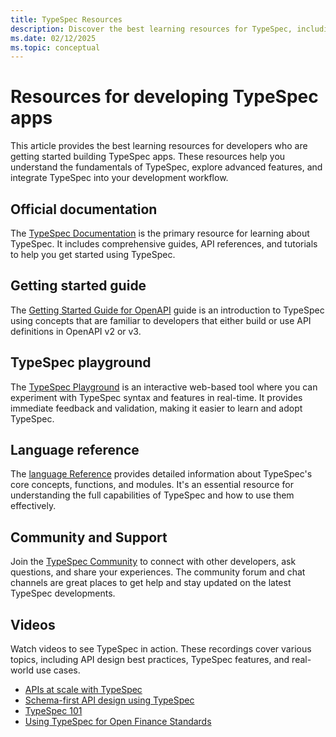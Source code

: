 ```yaml
---  
title: TypeSpec Resources  
description: Discover the best learning resources for TypeSpec, including official documentation, an interactive playground, language reference, community support, and instructional videos.   
ms.date: 02/12/2025  
ms.topic: conceptual  
---
```


# Resources for developing TypeSpec apps

This article provides the best learning resources for developers who are getting started building TypeSpec apps. These resources help you understand the fundamentals of TypeSpec, explore advanced features, and integrate TypeSpec into your development workflow.

## Official documentation

The [TypeSpec Documentation](https://typespec.io/docs) is the primary resource for learning about TypeSpec. It includes comprehensive guides, API references, and tutorials to help you get started using TypeSpec.

## Getting started guide

The [Getting Started Guide for OpenAPI](https://typespec.io/docs/getting-started/typespec-for-openapi-dev/) guide is an introduction to TypeSpec using concepts that are familiar to developers that either build or use API definitions in OpenAPI v2 or v3.

## TypeSpec playground

The [TypeSpec Playground](https://typespec.io/playground) is an interactive web-based tool where you can experiment with TypeSpec syntax and features in real-time. It provides immediate feedback and validation, making it easier to learn and adopt TypeSpec.

## Language reference

The [language Reference](https://typespec.io/docs/language-basics/overview/) provides detailed information about TypeSpec's core concepts, functions, and modules. It's an essential resource for understanding the full capabilities of TypeSpec and how to use them effectively.

## Community and Support

Join the [TypeSpec Community](https://typespec.io/community) to connect with other developers, ask questions, and share your experiences. The community forum and chat channels are great places to get help and stay updated on the latest TypeSpec developments.

## Videos

Watch videos to see TypeSpec in action. These recordings cover various topics, including API design best practices, TypeSpec features, and real-world use cases.

- [APIs at scale with TypeSpec](https://youtu.be/yfCYrKaojDo)
- [Schema-first API design using TypeSpec](https://www.youtube.com/watch?v=xDbC7Mhi9wM)
- [TypeSpec 101](https://www.youtube.com/playlist?list=PLYWCCsom5Txglkl_I1XvwzrzM5G3SuVsR)
- [Using TypeSpec for Open Finance Standards](https://www.youtube.com/watch?v=xDbC7Mhi9wM)

